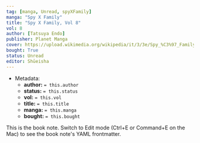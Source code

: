 ```yaml
---
tag: [manga, Unread, spyXFamily]
manga: "Spy X Family"
title: "Spy X Family, Vol 8"
vol: 8
author: [Tatsuya Endo]
publisher: Planet Manga
cover: https://upload.wikimedia.org/wikipedia/it/3/3e/Spy_%C3%97_Family_Volume_1.jpg
bought: True
status: Unread
editor: Shūeisha
---
```


- Metadata:
    - **author:** `= this.author`
    - **status:** `= this.status`
    - **vol:** `= this.vol`
    - **title:** `= this.title`
    - **manga:** `= this.manga`
    - **bought:** `= this.bought`

This is the book note. Switch to Edit mode (Ctrl+E or Command+E on the Mac) to see the book note's YAML frontmatter.